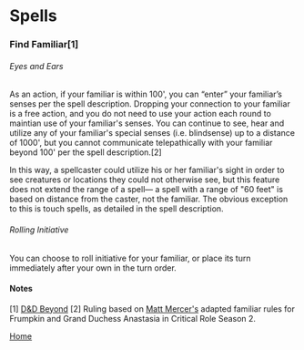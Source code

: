 Spells
======

### Find Familiar[1]
###### Eyes and Ears
As an action, if your familiar is within 100', you can “enter” your familiar’s senses per the spell description. Dropping your connection to your familiar is a free action, and you do not need to use your action each round to maintian use of your familiar's senses. You can continue to see, hear and utilize any of your familiar's special senses (i.e. blindsense) up to a distance of 1000', but you cannot communicate telepathically with your familiar beyond 100' per the spell description.[2]

In this way, a spellcaster could utilize his or her familiar's sight in order to see creatures or locations they could not otherwise see, but this feature does not extend the range of a spell— a spell with a range of "60 feet" is based on distance from the caster, not the familiar. The obvious exception to this is touch spells, as detailed in the spell description.

###### Rolling Initiative
You can choose to roll initiative for your familiar, or place its turn immediately after your own in the turn order.

#### Notes
[1] [D&D Beyond](https://www.dndbeyond.com/spells/find-familiar)
[2] Ruling based on [Matt Mercer's](https://twitter.com/matthewmercer/) adapted familiar rules for Frumpkin and Grand Duchess Anastasia in Critical Role Season 2.

[Home](index.md)